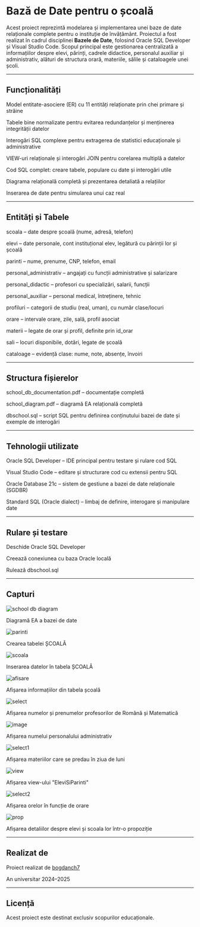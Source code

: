 # Bază de Date pentru o școală
Acest proiect reprezintă modelarea și implementarea unei baze de date relaționale complete pentru o instituție de învățământ. Proiectul a fost realizat în cadrul disciplinei **Bazele de Date**, folosind Oracle SQL Developer și Visual Studio Code. Scopul principal este gestionarea centralizată a informațiilor despre elevi, părinți, cadrele didactice, personalul auxiliar și administrativ, alături de structura orară, materiile, sălile și cataloagele unei școli.

---

## Funcționalități
Model entitate-asociere (ER) cu 11 entități relaționate prin chei primare și străine

Tabele bine normalizate pentru evitarea redundanțelor și menținerea integrității datelor

Interogări SQL complexe pentru extragerea de statistici educaționale și administrative

VIEW-uri relaționale și interogări JOIN pentru corelarea multiplă a datelor

Cod SQL complet: creare tabele, populare cu date și interogări utile

Diagrama relațională completă și prezentarea detaliată a relațiilor

Inserarea de date pentru simularea unui caz real

---

## Entități și Tabele
scoala – date despre școală (nume, adresă, telefon)

elevi – date personale, cont instituțional elev, legătură cu părinții lor și școală

parinti – nume, prenume, CNP, telefon, email

personal_administrativ – angajați cu funcții administrative și salarizare

personal_didactic – profesori cu specializări, salarii, funcții

personal_auxiliar – personal medical, întreținere, tehnic

profiluri – categorii de studiu (real, uman), cu număr clase/locuri

orare – intervale orare, zile, sală, profil asociat

materii – legate de orar și profil, definite prin id_orar

sali – locuri disponibile, dotări, legate de școală

cataloage – evidență clase: nume, note, absențe, învoiri

---

## Structura fișierelor
school_db_documentation.pdf – documentație completă

school_diagram.pdf – diagramă EA relațională completă

dbschool.sql – script SQL pentru definirea conținutului bazei de date și exemple de interogări 

---

## Tehnologii utilizate
Oracle SQL Developer – IDE principal pentru testare și rulare cod SQL

Visual Studio Code – editare și structurare cod cu extensii pentru SQL

Oracle Database 21c – sistem de gestiune a bazei de date relaționale (SGDBR)

Standard SQL (Oracle dialect) – limbaj de definire, interogare și manipulare date

---

## Rulare și testare
Deschide Oracle SQL Developer

Creează conexiunea cu baza Oracle locală

Rulează dbschool.sql

---

## Capturi

![school db diagram](https://github.com/user-attachments/assets/5a95e3f6-c3e4-4eba-a11e-86eded58865f)

Diagramă EA a bazei de date

![parinti](https://github.com/user-attachments/assets/a489a283-7dd0-4589-9a7d-d8fc9519483e)

Crearea tabelei ȘCOALĂ

![scoala](https://github.com/user-attachments/assets/8b804427-8f81-4610-9a40-4fc585270909)

Inserarea datelor în tabela ȘCOALĂ

![afisare](https://github.com/user-attachments/assets/8fb097ff-f781-4e09-b446-28d36c7856b8)

Afișarea informațiilor din tabela școală

![select](https://github.com/user-attachments/assets/e7201664-4d49-40db-8c3f-574e613099e9)

Afișarea numelor și prenumelor profesorilor de Română și Matematică

![image](https://github.com/user-attachments/assets/aac1d4fc-1ec1-4bd8-911a-b8db0e81efec)

Afișarea numelui personalului administrativ

![select1](https://github.com/user-attachments/assets/efe919a0-5435-43ce-80ae-15d868aff0cd)

Afișarea materiilor care se predau în ziua de luni

![view](https://github.com/user-attachments/assets/595296cb-973e-40e6-a5f6-1f23a785dd09)

Afișarea view-ului "EleviSiParinti"

![select2](https://github.com/user-attachments/assets/addf53c5-a3dc-4fd9-bf0c-6546e0ada414)

Afișarea orelor în funcție de orare

![prop](https://github.com/user-attachments/assets/73c854e1-d011-4a9b-aeee-4547679e0f7b)

Afișarea detaliilor despre elevi și scoala lor într-o propoziție

---

## Realizat de
Proiect realizat de [bogdanch7](https://github.com/bogdanch7)

An universitar 2024–2025

---

## Licență
Acest proiect este destinat exclusiv scopurilor educaționale.
